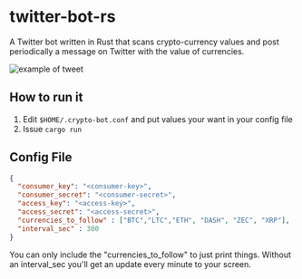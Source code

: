 # twitter-bot-rs

A Twitter bot written in Rust that scans crypto-currency values and
post periodically a message on Twitter with the value of currencies.

![example of tweet](misc/tweet.png)

## How to run it

1. Edit ```$HOME/.crypto-bot.conf``` and put values your want in your config file
2. Issue ```cargo run```

## Config File

```json
{
  "consumer_key": "<consumer-key>",
  "consumer_secret": "<consumer-secret>",
  "access_key": "<access-key>",
  "access_secret": "<access-secret>",
  "currencies_to_follow" : ["BTC","LTC","ETH", "DASH", "ZEC", "XRP"],
  "interval_sec" : 300
}
```

You can only include the "currencies_to_follow" to just print things. Without an interval_sec you'll get an update every minute to your screen.
